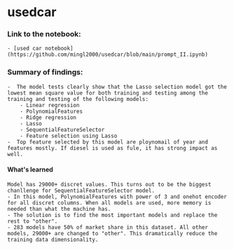 # usedcar
### Link to the notebook:
    - [used car notebook](https://github.com/mingl2000/usedcar/blob/main/prompt_II.ipynb)
### Summary of findings:
    -  The model tests clearly show that the Lasso selection model got the lowest mean square value for both training and testing among the training and testing of the following models:
        - Linear regression 
        - PolynomialFeatures
        - Ridge regression
        - Lasso
        - SequentialFeatureSelector
        - Feature selection using Lasso
    -  Top feature selected by this model are ploynomail of year and features mostly. If diesel is used as fule, it has strong impact as well.      

#### What's learned
    Model has 29000+ discret values. This turns out to be the biggest chanllenge for SequentialFeatureSelector model.
    - In this model, PolynomialFeatures with power of 3 and onehot encoder for all discret columns. When all models are used, more memory is needed than what the machine has.
    - The solution is to find the most important models and replace the rest to "other". 
    - 283 models have 50% of market share in this dataset. All other models, 29000+ are changed to "other". This dramatically reduce the training data dimensionality. 